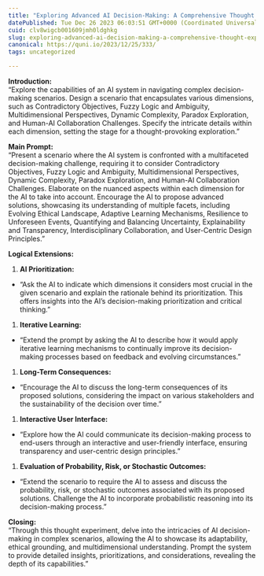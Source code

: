 ```yaml
---
title: "Exploring Advanced AI Decision-Making: A Comprehensive Thought Experiment"
datePublished: Tue Dec 26 2023 06:03:51 GMT+0000 (Coordinated Universal Time)
cuid: clv8wigcb001609jmh0ldghkg
slug: exploring-advanced-ai-decision-making-a-comprehensive-thought-experiment
canonical: https://quni.io/2023/12/25/333/
tags: uncategorized

---
```


**Introduction:**  
“Explore the capabilities of an AI system in navigating complex decision-making scenarios. Design a scenario that encapsulates various dimensions, such as Contradictory Objectives, Fuzzy Logic and Ambiguity, Multidimensional Perspectives, Dynamic Complexity, Paradox Exploration, and Human-AI Collaboration Challenges. Specify the intricate details within each dimension, setting the stage for a thought-provoking exploration.”

**Main Prompt:**  
“Present a scenario where the AI system is confronted with a multifaceted decision-making challenge, requiring it to consider Contradictory Objectives, Fuzzy Logic and Ambiguity, Multidimensional Perspectives, Dynamic Complexity, Paradox Exploration, and Human-AI Collaboration Challenges. Elaborate on the nuanced aspects within each dimension for the AI to take into account. Encourage the AI to propose advanced solutions, showcasing its understanding of multiple facets, including Evolving Ethical Landscape, Adaptive Learning Mechanisms, Resilience to Unforeseen Events, Quantifying and Balancing Uncertainty, Explainability and Transparency, Interdisciplinary Collaboration, and User-Centric Design Principles.”

**Logical Extensions:**

1.  **AI Prioritization:**

*   “Ask the AI to indicate which dimensions it considers most crucial in the given scenario and explain the rationale behind its prioritization. This offers insights into the AI’s decision-making prioritization and critical thinking.”

1.  **Iterative Learning:**

*   “Extend the prompt by asking the AI to describe how it would apply iterative learning mechanisms to continually improve its decision-making processes based on feedback and evolving circumstances.”

1.  **Long-Term Consequences:**

*   “Encourage the AI to discuss the long-term consequences of its proposed solutions, considering the impact on various stakeholders and the sustainability of the decision over time.”

1.  **Interactive User Interface:**

*   “Explore how the AI could communicate its decision-making process to end-users through an interactive and user-friendly interface, ensuring transparency and user-centric design principles.”

1.  **Evaluation of Probability, Risk, or Stochastic Outcomes:**

*   “Extend the scenario to require the AI to assess and discuss the probability, risk, or stochastic outcomes associated with its proposed solutions. Challenge the AI to incorporate probabilistic reasoning into its decision-making process.”

**Closing:**  
“Through this thought experiment, delve into the intricacies of AI decision-making in complex scenarios, allowing the AI to showcase its adaptability, ethical grounding, and multidimensional understanding. Prompt the system to provide detailed insights, prioritizations, and considerations, revealing the depth of its capabilities.”